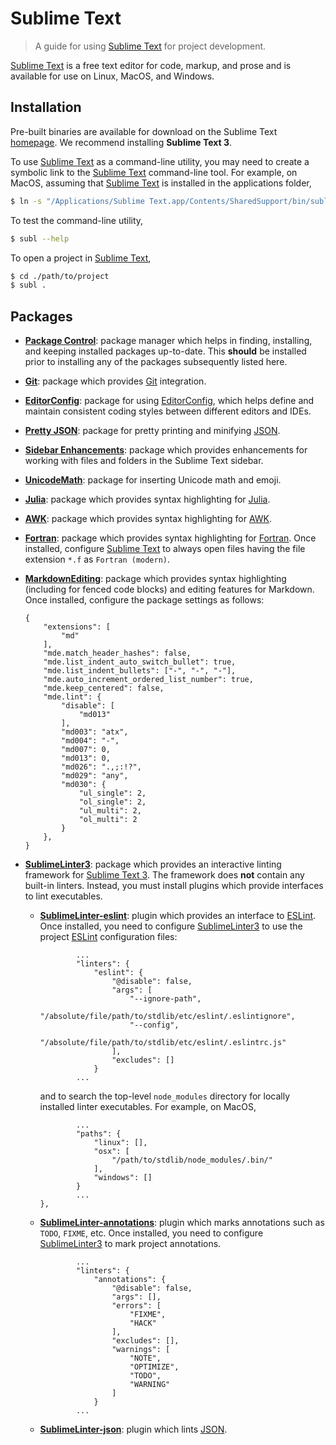 <!--

@license Apache-2.0

Copyright (c) 2018 The Stdlib Authors.

Licensed under the Apache License, Version 2.0 (the "License");
you may not use this file except in compliance with the License.
You may obtain a copy of the License at

   http://www.apache.org/licenses/LICENSE-2.0

Unless required by applicable law or agreed to in writing, software
distributed under the License is distributed on an "AS IS" BASIS,
WITHOUT WARRANTIES OR CONDITIONS OF ANY KIND, either express or implied.
See the License for the specific language governing permissions and
limitations under the License.

-->

# Sublime Text

> A guide for using [Sublime Text][sublime-text] for project development.

[Sublime Text][sublime-text] is a free text editor for code, markup, and prose and is available for use on Linux, MacOS, and Windows.

## Installation

Pre-built binaries are available for download on the Sublime Text [homepage][sublime-text]. We recommend installing **Sublime Text 3**.

To use [Sublime Text][sublime-text] as a command-line utility, you may need to create a symbolic link to the [Sublime Text][sublime-text] command-line tool. For example, on MacOS, assuming that [Sublime Text][sublime-text] is installed in the applications folder,

```bash
$ ln -s "/Applications/Sublime Text.app/Contents/SharedSupport/bin/subl" /usr/local/bin/subl
```

To test the command-line utility,

```bash
$ subl --help
```

To open a project in [Sublime Text][sublime-text],

```bash
$ cd ./path/to/project
$ subl .
```

## Packages

-   [**Package Control**][sublime-text-package-control]: package manager which helps in finding, installing, and keeping installed packages up-to-date. This **should** be installed prior to installing any of the packages subsequently listed here.

-   [**Git**][sublime-text-git]: package which provides [Git][git] integration.

-   [**EditorConfig**][sublime-text-editorconfig]: package for using [EditorConfig][editorconfig], which helps define and maintain consistent coding styles between different editors and IDEs.

-   [**Pretty JSON**][sublime-text-pretty-json]: package for pretty printing and minifying [JSON][json].

-   [**Sidebar Enhancements**][sublime-text-sidebar-enhancements]: package which provides enhancements for working with files and folders in the Sublime Text sidebar.

-   [**UnicodeMath**][sublime-text-unicode-math]: package for inserting Unicode math and emoji.

-   [**Julia**][sublime-text-julia]: package which provides syntax highlighting for [Julia][julia].

-   [**AWK**][sublime-text-awk]: package which provides syntax highlighting for [AWK][awk].

-   [**Fortran**][sublime-text-fortran]: package which provides syntax highlighting for [Fortran][fortran]. Once installed, configure [Sublime Text][sublime-text] to always open files having the file extension `*.f` as `Fortran (modern)`.

-   [**MarkdownEditing**][sublime-text-markdownediting]: package which provides syntax highlighting (including for fenced code blocks) and editing features for Markdown. Once installed, configure the package settings as follows:

    ```text
    {
        "extensions": [
            "md"
        ],
        "mde.match_header_hashes": false,
        "mde.list_indent_auto_switch_bullet": true,
        "mde.list_indent_bullets": ["-", "-", "-"],
        "mde.auto_increment_ordered_list_number": true,
        "mde.keep_centered": false,
        "mde.lint": {
            "disable": [
                "md013"
            ],
            "md003": "atx",
            "md004": "-",
            "md007": 0,
            "md013": 0,
            "md026": ".,;:!?",
            "md029": "any",
            "md030": {
                "ul_single": 2,
                "ol_single": 2,
                "ul_multi": 2,
                "ol_multi": 2
            }
        },
    }
    ```

-   [**SublimeLinter3**][sublime-text-sublimelinter3]: package which provides an interactive linting framework for [Sublime Text 3][sublime-text]. The framework does **not** contain any built-in linters. Instead, you must install plugins which provide interfaces to lint executables.

    -   [**SublimeLinter-eslint**][sublime-text-sublimelinter-eslint]: plugin which provides an interface to [ESLint][eslint]. Once installed, you need to configure [SublimeLinter3][sublime-text-sublimelinter3] to use the project [ESLint][eslint] configuration files:

        ```text
                ...
                "linters": {
                    "eslint": {
                        "@disable": false,
                        "args": [
                            "--ignore-path",
                            "/absolute/file/path/to/stdlib/etc/eslint/.eslintignore",
                            "--config",
                            "/absolute/file/path/to/stdlib/etc/eslint/.eslintrc.js"
                        ],
                        "excludes": []
                    }
                ...
        ```

        and to search the top-level `node_modules` directory for locally installed linter executables. For example, on MacOS,

        ```text
                ...
                "paths": {
                    "linux": [],
                    "osx": [
                        "/path/to/stdlib/node_modules/.bin/"
                    ],
                    "windows": []
                }
                ...
        },
        ```

    -   [**SublimeLinter-annotations**][sublime-text-sublimelinter-annotations]: plugin which marks annotations such as `TODO`, `FIXME`, etc. Once installed, you need to configure [SublimeLinter3][sublime-text-sublimelinter3] to mark project annotations.

        ```text
                ...
                "linters": {
                    "annotations": {
                        "@disable": false,
                        "args": [],
                        "errors": [
                            "FIXME",
                            "HACK"
                        ],
                        "excludes": [],
                        "warnings": [
                            "NOTE",
                            "OPTIMIZE",
                            "TODO",
                            "WARNING"
                        ]
                    }
                ...
        ```

    -   [**SublimeLinter-json**][sublime-text-sublimelinter-json]: plugin which lints [JSON][json].

<section class="links">

[sublime-text]: https://www.sublimetext.com/

[sublime-text-package-control]: https://packagecontrol.io

[sublime-text-git]: https://github.com/kemayo/sublime-text-git

[sublime-text-sublimelinter3]: https://github.com/SublimeLinter/SublimeLinter3

[sublime-text-sublimelinter-eslint]: https://github.com/roadhump/SublimeLinter-eslint

[sublime-text-sublimelinter-annotations]: https://github.com/SublimeLinter/SublimeLinter-annotations

[sublime-text-sublimelinter-json]: https://github.com/SublimeLinter/SublimeLinter-json

[sublime-text-editorconfig]: https://github.com/sindresorhus/editorconfig-sublime

[sublime-text-pretty-json]: https://github.com/dzhibas/SublimePrettyJson

[sublime-text-sidebar-enhancements]: https://github.com/SideBarEnhancements-org/SideBarEnhancements

[sublime-text-unicode-math]: https://github.com/mvoidex/UnicodeMath

[sublime-text-markdownediting]: https://github.com/SublimeText-Markdown/MarkdownEditing

[sublime-text-julia]: https://github.com/JuliaEditorSupport/Julia-sublime

[sublime-text-awk]: https://github.com/JohnNilsson/awk-sublime

[sublime-text-fortran]: https://github.com/315234/SublimeFortran

[git]: https://git-scm.com/

[eslint]: http://eslint.org/

[json]: http://www.json.org/

[editorconfig]: http://editorconfig.org/

[julia]: https://julialang.org/

[awk]: https://en.wikipedia.org/wiki/AWK

[fortran]: https://en.wikipedia.org/wiki/Fortran

</section>

<!-- /.links -->
